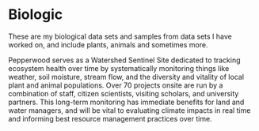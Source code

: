 # Biologic
These are my biological data sets and samples from data sets I have worked on, and include plants, animals and sometimes more.

Pepperwood serves as a Watershed Sentinel Site dedicated to tracking ecosystem health over time by systematically monitoring things like weather, soil moisture, stream flow, and the diversity and vitality of local plant and animal populations. Over 70 projects onsite are run by a combination of staff, citizen scientists, visiting scholars, and university partners. This long-term monitoring has immediate benefits for land and water managers, and will be vital to evaluating climate impacts in real time and informing best resource management practices over time.